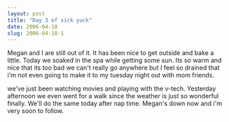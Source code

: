 ```yaml
---
layout: post
title: "Day 3 of sick yuck"
date: 2006-04-18
slug: 2006-04-18-1
---
```


Megan and I are still out of it.   It has been nice to get outside and bake a little.  Today we soaked in the spa while getting some sun.  Its so warm and nice that its too bad we can&apos;t really go anywhere but I feel so drained that i&apos;m not even going to make it to my tuesday night out with mom friends.

we&apos;ve just been watching movies and playing with the v-tech.  Yesterday afternoon we even went for a walk since the weather is just so wonderful finally.  We&apos;ll do the same today after nap time.  Megan&apos;s down now and i&apos;m very soon to follow.

